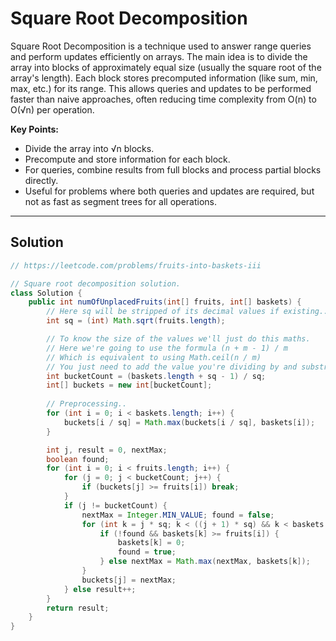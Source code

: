 # Square Root Decomposition

Square Root Decomposition is a technique used to answer range queries and perform updates efficiently on arrays. The main idea is to divide the array into blocks of approximately equal size (usually the square root of the array's length). Each block stores precomputed information (like sum, min, max, etc.) for its range. This allows queries and updates to be performed faster than naive approaches, often reducing time complexity from O(n) to O(√n) per operation.

**Key Points:**

- Divide the array into √n blocks.
- Precompute and store information for each block.
- For queries, combine results from full blocks and process partial blocks directly.
- Useful for problems where both queries and updates are required, but not as fast as segment trees for all operations.

---

## Solution

```java
// https://leetcode.com/problems/fruits-into-baskets-iii

// Square root decomposition solution.
class Solution {
    public int numOfUnplacedFruits(int[] fruits, int[] baskets) {
        // Here sq will be stripped of its decimal values if existing..
        int sq = (int) Math.sqrt(fruits.length);

        // To know the size of the values we'll just do this maths.
        // Here we're going to use the formula (n + m - 1) / m
        // Which is equivalent to using Math.ceil(n / m)
        // You just need to add the value you're dividing by and substract 1
        int bucketCount = (baskets.length + sq - 1) / sq;
        int[] buckets = new int[bucketCount];
        
        // Preprocessing..
        for (int i = 0; i < baskets.length; i++) {
            buckets[i / sq] = Math.max(buckets[i / sq], baskets[i]);
        }

        int j, result = 0, nextMax;
        boolean found;
        for (int i = 0; i < fruits.length; i++) {
            for (j = 0; j < bucketCount; j++) {
                if (buckets[j] >= fruits[i]) break;
            }
            if (j != bucketCount) {
                nextMax = Integer.MIN_VALUE; found = false;
                for (int k = j * sq; k < ((j + 1) * sq) && k < baskets.length; k++) {
                    if (!found && baskets[k] >= fruits[i]) {
                        baskets[k] = 0;
                        found = true;
                    } else nextMax = Math.max(nextMax, baskets[k]);
                }
                buckets[j] = nextMax;
            } else result++;
        }
        return result;
    }
}
```
